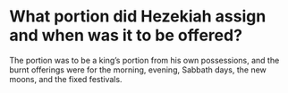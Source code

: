 # What portion did Hezekiah assign and when was it to be offered?

The portion was to be a king’s portion from his own possessions, and the burnt offerings were for the morning, evening, Sabbath days, the new moons, and the fixed festivals.
